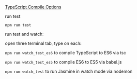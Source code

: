 [TypeScript Compile Options](https://github.com/Microsoft/TypeScript/wiki/Compiler-Options)

run test

`npm run test`

run test and watch:

open three terminal tab, type on each:

`npm run watch_test_es6` to compile TypeScript to ES6 via tsc

`npm run watch_test_es5` to compile ES6 to ES5 via babel.js

`npm run watch_test` to run Jasmine in watch mode via nodemon
